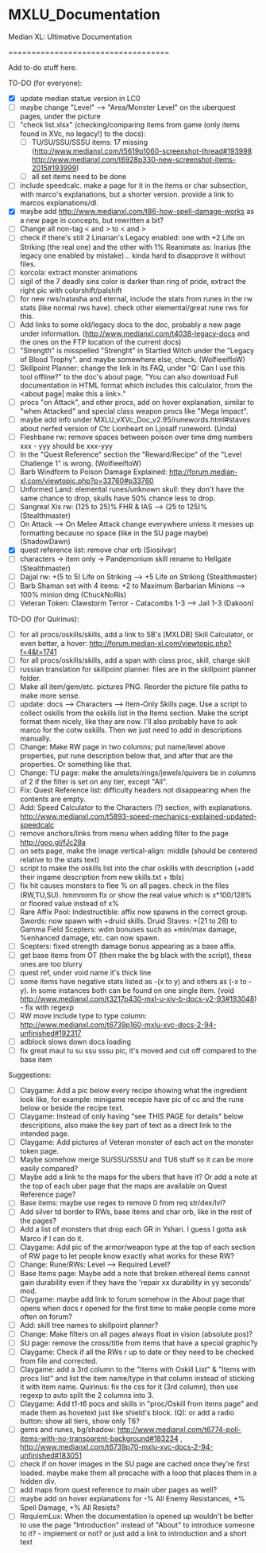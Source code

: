 # MXLU_Documentation
Median XL: Ultimative Documentation

===================================

Add to-do stuff here.

TO-DO (for everyone):
- [x] update median statue version in LC0
- [ ] maybe change "Level" --> "Area/Monster Level" on the uberquest pages, under the picture
- [ ] "check list.xlsx" (checking/comparing items from game (only items found in XVc, no legacy!) to the docs):
	- [ ] TU/SU/SSU/SSSU items: 17 missing (http://www.medianxl.com/t5619p1060-screenshot-thread#193998 http://www.medianxl.com/t6928p330-new-screenshot-items-2015#193999)
	- [ ] all set items need to be done
- [ ] include speedcalc. make a page for it in the items or char subsection, with marco's explanations, but a shorter version. provide a link to marcos explanations/dl.
- [x] maybe add http://www.medianxl.com/t86-how-spell-damage-works as a new page in concepts, but rewritten a bit?
- [ ] Change all non-tag < and > to &lt; and &gt;
- [ ] check if there's still 2 Linarian's Legacy enabled: one with +2 Life on Striking (the real one) and the other with 1% Reanimate as: Inarius (the legacy one enabled by mistake)... kinda hard to disapprove it without files.
- [ ] korcola: extract monster animations
- [ ] sigil of the 7 deadly sins color is darker than ring of pride, extract the right pic with colorshift/palshift
- [ ] for new rws/natasha and eternal, include the stats from runes in the rw stats (like normal rws have). check other elemental/great rune rws for this.
- [ ] Add links to some old/legacy docs to the doc, probably a new page under information. (http://www.medianxl.com/t4038-legacy-docs and the ones on the FTP location of the current docs)
- [ ] "Strength" is misspelled "Strenght" in Startled Witch under the "Legacy of Blood Trophy". and maybe somewhere else, check. (WolfieeifloW)
- [ ] Skillpoint Planner: change the link in its FAQ, under "Q: Can I use this tool offline?" to the doc's about page. "You can also download Full documentation in HTML format which includes this calculator, from the <about page| make this a link>."
- [ ] procs "on Attack", and other procs, add on hover explanation, similar to "when Attacked" and special class weapon procs like "Mega Impact".
- [ ] maybe add info under MXLU_vXVc_Doc_v2.95/runewords.html#staves about nerfed version of Ctc Lionheart on Ljosalf runeword. (Unda)
- [ ] Fleshbane rw: remove spaces between poison over time dmg numbers xxx - yyy should be xxx-yyy
- [ ] In the "Quest Reference" section the "Reward/Recipe" of the "Level Challenge 1" is wrong. (WolfieeifloW)
- [ ] Barb Windform to Poison Damage Explained: http://forum.median-xl.com/viewtopic.php?p=33760#p33760
- [ ] Unformed Land: elemental runes/unknown skull: they don't have the same chance to drop, skulls have 50% chance less to drop.
- [ ] Sangreal Xis rw: (125 to 25)% FHR & IAS --> (25 to 125)% (Stealthmaster)
- [ ] On Attack --> On Melee Attack change everywhere unless it messes up formatting because no space (like in the SU page maybe) (ShadowDawn)
- [x] quest reference list: remove char orb (Siosilvar)
- [ ] characters -> item only -> Pandemonium skill rename to Hellgate (Stealthmaster)
- [ ] Dajjal rw: +(5 to 5) Life on Striking --> +5 Life on Striking (Stealthmaster)
- [ ] Barb Shaman set with 4 items: +2 to Maximum Barbarian Minions --> 100% minion dmg (ChuckNoRis)
- [ ] Veteran Token: Clawstorm Terror - Catacombs 1-3 --> Jail 1-3 (Dakoon)

TO-DO (for Quirinus):
- [ ] for all procs/oskills/skills, add a link to SB's [MXLDB] Skill Calculator, or even better, a hover: http://forum.median-xl.com/viewtopic.php?f=4&t=1741
- [ ] for all procs/oskills/skills, add a span with class proc, skill, charge skill
- [ ] russian translation for skillpoint planner. files are in the skillpoint planner folder.
- [ ] Make all item/gem/etc. pictures PNG. Reorder the picture file paths to make more sense.
- [ ] update: docs --> Characters --> Item-Only Skills page. Use a script to collect oskills from the oskills list in the Items section. Make the script format them nicely, like they are now. I'll also probably have to ask marco for the cotw oskills. Then we just need to add in descriptions manually.
- [ ] Change: Make RW page in two columns; put name/level above properties, put rune description below that, and after that are the properties. Or something like that.
- [ ] Change: TU page: make the amulets/rings/jewels/quivers be in columns of 2 if the filter is set on any tier, except "All".
- [ ] Fix: Quest Reference list: difficulty headers not disappearing when the contents are empty.
- [ ] Add: Speed Calculator to the Characters (?) section, with explanations. http://www.medianxl.com/t5893-speed-mechanics-explained-updated-speedcalc
- [ ] remove anchors/links from menu when adding filter to the page http://goo.gl/fJc28a
- [ ] on sets page, make the image vertical-align: middle (should be centered relative to the stats text)
- [ ] script to make the oskills list into the char oskills with description (+add their ingame description from new skills.txt + tbls)
- [ ] fix hit causes monsters to flee % on all pages. check in the files (RW,TU,SU). hmmmmm fix or show the real value which is x*100/128% or floored value instead of x%
- [ ] Rare Affix Pool:
	Indestructible: affix now spawns in the correct group.
	Swords: now spawn with +druid skills.
	Druid Staves: +(21 to 28) to Gamma Field
	Scepters: wdm bonuses such as +min/max damage, %enhanced damage, etc. can now spawn.
- [ ] Scepters: fixed strength damage bonus appearing as a base affix.
- [ ] get base items from OT (then make the bg black with the script), these ones are too blurry
- [ ] quest ref, under void name it's thick line
- [ ] some items have negative stats listed as -(x to y) and others as (-x to -y). In some instances both can be found on one single item. (void http://www.medianxl.com/t3217p430-mxl-u-xiv-b-docs-v2-93#193048) - fix with regexp
- [ ] RW move include type to type column: http://www.medianxl.com/t6739p160-mxlu-xvc-docs-2-94-unfinished#192317
- [ ] adblock slows down docs loading
- [ ] fix great maul tu su ssu sssu pic, it's moved and cut off compared to the base item

Suggestions:
- [ ] Claygame: Add a pic below every recipe showing what the ingredient look like, for example: minigame recepie have pic of cc and the rune below or beside the recipe text.
- [ ] Claygame: Instead of only having "see THIS PAGE for details" below descriptions, also make the key part of text as a direct link to the intended page.
- [ ] Claygame: Add pictures of Veteran monster of each act on the monster token page.
- [ ] Maybe somehow merge SU/SSU/SSSU and TU6 stuff so it can be more easily compared?
- [ ] Maybe add a link to the maps for the ubers that have it? Or add a note at the top of each uber page that the maps are available on Quest Reference page?
- [ ] Base items: maybe use regex to remove 0 from req str/dex/lvl?
- [ ] Add silver td border to RWs, base items and char orb, like in the rest of the pages?
- [ ] Add a list of monsters that drop each GR in Yshari. I guess I gotta ask Marco if I can do it.
- [ ] Claygame: Add pic of the armor/weapon type at the top of each section of RW page to let people know exactly what works for these RW?
- [ ] Change: Rune/RWs: Level --> Required Level?
- [ ] Base Items page: Maybe add a note that broken ethereal items cannot gain durability even if they have the 'repair xx durability in yy seconds' mod.
- [ ] Claygame: maybe add link to forum somehow in the About page that opens when docs r opened for the first time to make people come more often on forum?
- [ ] Add: skill tree names to skillpoint planner?
- [ ] Change: Make filters on all pages always float in vision (absolute pos)?
- [ ] SU page: remove the cross/title from items that have a special graphic?y
- [ ] Claygame: Check if all the RWs r up to date or they need to be checked from file and corrected.
- [ ] Claygame: add a 3rd column to the "Items with Oskill List" & "Items with procs list" and list the item name/type in that column instead of sticking it with item name. Quirinus: fix the css for it (3rd column), then use regexp to auto split the 2 columns into 3.
- [ ] Claygame:  Add t1-t6 pocs and skills in "proc/Oskill from items page" and made them as hovetext just like shield's block. (Q): or add a radio button: show all tiers, show only T6?
- [ ] gems and runes, bg/shadow: http://www.medianxl.com/t6774-poll-items-with-no-transparent-background#183234 , http://www.medianxl.com/t6739p70-mxlu-xvc-docs-2-94-unfinished#183051
- [ ] check if on hover images in the SU page are cached once they're first loaded. maybe make them all precache with a loop that places them in a hidden div.
- [ ] add maps from quest reference to main uber pages as well?
- [ ] maybe add on hover explanations for -% All Enemy Resistances, +% Spell Damage, +% All Resists?
- [ ] RequiemLux: When the documentation is opened up wouldn't be better to use the page "Introduction" instead of "About" to introduce someone to it? - implement or not? or just add a link to introduction and a short text
